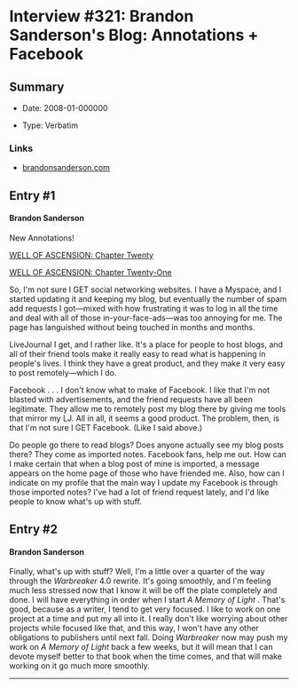 # Interview #321: Brandon Sanderson's Blog: Annotations + Facebook

## Summary

- Date: 2008-01-000000

- Type: Verbatim

### Links

- [brandonsanderson.com](http://www.brandonsanderson.com/blog/595/Annotations--Facebook)


## Entry #1

#### Brandon Sanderson

New Annotations!

[WELL OF ASCENSION: Chapter Twenty](http://www.brandonsanderson.com/annotation/207/Mistborn-2-Chapter-Twenty)
  
[WELL OF ASCENSION: Chapter Twenty-One](http://www.brandonsanderson.com/annotation/208/Mistborn-2-Chapter-Twenty-One)

So, I'm not sure I GET social networking websites. I have a Myspace, and I started updating it and keeping my blog, but eventually the number of spam add requests I got—mixed with how frustrating it was to log in all the time and deal with all of those in-your-face-ads—was too annoying for me. The page has languished without being touched in months and months.

LiveJournal I get, and I rather like. It's a place for people to host blogs, and all of their friend tools make it really easy to read what is happening in people's lives. I think they have a great product, and they make it very easy to post remotely—which I do.

Facebook . . . I don't know what to make of Facebook. I like that I'm not blasted with advertisements, and the friend requests have all been legitimate. They allow me to remotely post my blog there by giving me tools that mirror my LJ. All in all, it seems a good product. The problem, then, is that I'm not sure I GET Facebook. (Like I said above.)

Do people go there to read blogs? Does anyone actually see my blog posts there? They come as imported notes. Facebook fans, help me out. How can I make certain that when a blog post of mine is imported, a message appears on the home page of those who have friended me. Also, how can I indicate on my profile that the main way I update my Facebook is through those imported notes? I've had a lot of friend request lately, and I'd like people to know what's up with stuff.

## Entry #2

#### Brandon Sanderson

Finally, what's up with stuff? Well, I'm a little over a quarter of the way through the
*Warbreaker*
4.0 rewrite. It's going smoothly, and I'm feeling much less stressed now that I know it will be off the plate completely and done. I will have everything in order when I start
*A Memory of Light*
. That's good, because as a writer, I tend to get very focused. I like to work on one project at a time and put my all into it. I really don't like worrying about other projects while focused like that, and this way, I won't have any other obligations to publishers until next fall. Doing
*Warbreaker*
now may push my work on
*A Memory of Light*
back a few weeks, but it will mean that I can devote myself better to that book when the time comes, and that will make working on it go much more smoothly.


---


